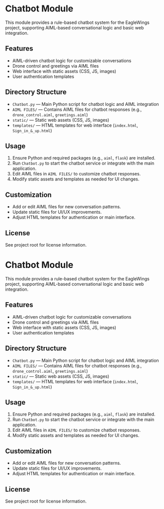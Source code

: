 
# Chatbot Module

This module provides a rule-based chatbot system for the EagleWings project, supporting AIML-based conversational logic and basic web integration.

## Features
- AIML-driven chatbot logic for customizable conversations
- Drone control and greetings via AIML files
- Web interface with static assets (CSS, JS, images)
- User authentication templates

## Directory Structure

- `Chatbot.py` — Main Python script for chatbot logic and AIML integration
- `AIML FILES/` — Contains AIML files for chatbot responses (e.g., `drone_control.aiml`, `greetings.aiml`)
- `static/` — Static web assets (CSS, JS, images)
- `templates/` — HTML templates for web interface (`index.html`, `Sign_in_&_up.html`)

## Usage
1. Ensure Python and required packages (e.g., `aiml`, `flask`) are installed.
2. Run `Chatbot.py` to start the chatbot service or integrate with the main application.
3. Edit AIML files in `AIML FILES/` to customize chatbot responses.
4. Modify static assets and templates as needed for UI changes.

## Customization
- Add or edit AIML files for new conversation patterns.
- Update static files for UI/UX improvements.
- Adjust HTML templates for authentication or main interface.

## License
See project root for license information.

# Chatbot Module

This module provides a rule-based chatbot system for the EagleWings project, supporting AIML-based conversational logic and basic web integration.

## Features
- AIML-driven chatbot logic for customizable conversations
- Drone control and greetings via AIML files
- Web interface with static assets (CSS, JS, images)
- User authentication templates

## Directory Structure

- `Chatbot.py` — Main Python script for chatbot logic and AIML integration
- `AIML FILES/` — Contains AIML files for chatbot responses (e.g., `drone_control.aiml`, `greetings.aiml`)
- `static/` — Static web assets (CSS, JS, images)
- `templates/` — HTML templates for web interface (`index.html`, `Sign_in_&_up.html`)

## Usage
1. Ensure Python and required packages (e.g., `aiml`, `flask`) are installed.
2. Run `Chatbot.py` to start the chatbot service or integrate with the main application.
3. Edit AIML files in `AIML FILES/` to customize chatbot responses.
4. Modify static assets and templates as needed for UI changes.

## Customization
- Add or edit AIML files for new conversation patterns.
- Update static files for UI/UX improvements.
- Adjust HTML templates for authentication or main interface.

## License
See project root for license information.
